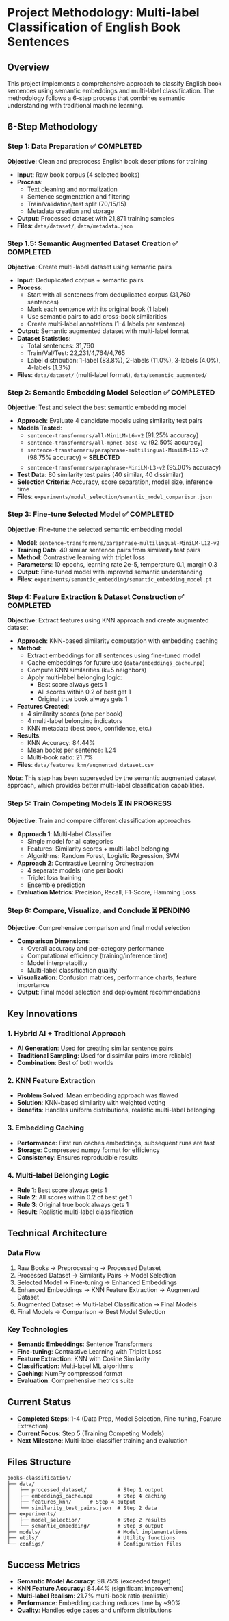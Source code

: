# Project Methodology: Multi-label Classification of English Book Sentences

## Overview
This project implements a comprehensive approach to classify English book sentences using semantic embeddings and multi-label classification. The methodology follows a 6-step process that combines semantic understanding with traditional machine learning.

## 6-Step Methodology

### Step 1: Data Preparation ✅ COMPLETED
**Objective**: Clean and preprocess English book descriptions for training
- **Input**: Raw book corpus (4 selected books)
- **Process**: 
  - Text cleaning and normalization
  - Sentence segmentation and filtering
  - Train/validation/test split (70/15/15)
  - Metadata creation and storage
- **Output**: Processed dataset with 21,871 training samples
- **Files**: `data/dataset/`, `data/metadata.json`

### Step 1.5: Semantic Augmented Dataset Creation ✅ COMPLETED
**Objective**: Create multi-label dataset using semantic pairs
- **Input**: Deduplicated corpus + semantic pairs
- **Process**:
  - Start with all sentences from deduplicated corpus (31,760 sentences)
  - Mark each sentence with its original book (1 label)
  - Use semantic pairs to add cross-book similarities
  - Create multi-label annotations (1-4 labels per sentence)
- **Output**: Semantic augmented dataset with multi-label format
- **Dataset Statistics**:
  - Total sentences: 31,760
  - Train/Val/Test: 22,231/4,764/4,765
  - Label distribution: 1-label (83.8%), 2-labels (11.0%), 3-labels (4.0%), 4-labels (1.3%)
- **Files**: `data/dataset/` (multi-label format), `data/semantic_augmented/`

### Step 2: Semantic Embedding Model Selection ✅ COMPLETED
**Objective**: Test and select the best semantic embedding model
- **Approach**: Evaluate 4 candidate models using similarity test pairs
- **Models Tested**:
  - `sentence-transformers/all-MiniLM-L6-v2` (91.25% accuracy)
  - `sentence-transformers/all-mpnet-base-v2` (92.50% accuracy)
  - `sentence-transformers/paraphrase-multilingual-MiniLM-L12-v2` (98.75% accuracy) ⭐ **SELECTED**
  - `sentence-transformers/paraphrase-MiniLM-L3-v2` (95.00% accuracy)
- **Test Data**: 80 similarity test pairs (40 similar, 40 dissimilar)
- **Selection Criteria**: Accuracy, score separation, model size, inference time
- **Files**: `experiments/model_selection/semantic_model_comparison.json`

### Step 3: Fine-tune Selected Model ✅ COMPLETED
**Objective**: Fine-tune the selected semantic embedding model
- **Model**: `sentence-transformers/paraphrase-multilingual-MiniLM-L12-v2`
- **Training Data**: 40 similar sentence pairs from similarity test pairs
- **Method**: Contrastive learning with triplet loss
- **Parameters**: 10 epochs, learning rate 2e-5, temperature 0.1, margin 0.3
- **Output**: Fine-tuned model with improved semantic understanding
- **Files**: `experiments/semantic_embedding/semantic_embedding_model.pt`

### Step 4: Feature Extraction & Dataset Construction ✅ COMPLETED
**Objective**: Extract features using KNN approach and create augmented dataset
- **Approach**: KNN-based similarity computation with embedding caching
- **Method**:
  - Extract embeddings for all sentences using fine-tuned model
  - Cache embeddings for future use (`data/embeddings_cache.npz`)
  - Compute KNN similarities (k=5 neighbors)
  - Apply multi-label belonging logic:
    - Best score always gets 1
    - All scores within 0.2 of best get 1
    - Original true book always gets 1
- **Features Created**:
  - 4 similarity scores (one per book)
  - 4 multi-label belonging indicators
  - KNN metadata (best book, confidence, etc.)
- **Results**:
  - KNN Accuracy: 84.44%
  - Mean books per sentence: 1.24
  - Multi-book ratio: 21.7%
- **Files**: `data/features_knn/augmented_dataset.csv`

**Note**: This step has been superseded by the semantic augmented dataset approach, which provides better multi-label classification capabilities.

### Step 5: Train Competing Models ⏳ IN PROGRESS
**Objective**: Train and compare different classification approaches
- **Approach 1**: Multi-label Classifier
  - Single model for all categories
  - Features: Similarity scores + multi-label belonging
  - Algorithms: Random Forest, Logistic Regression, SVM
- **Approach 2**: Contrastive Learning Orchestration
  - 4 separate models (one per book)
  - Triplet loss training
  - Ensemble prediction
- **Evaluation Metrics**: Precision, Recall, F1-Score, Hamming Loss

### Step 6: Compare, Visualize, and Conclude ⏳ PENDING
**Objective**: Comprehensive comparison and final model selection
- **Comparison Dimensions**:
  - Overall accuracy and per-category performance
  - Computational efficiency (training/inference time)
  - Model interpretability
  - Multi-label classification quality
- **Visualization**: Confusion matrices, performance charts, feature importance
- **Output**: Final model selection and deployment recommendations

## Key Innovations

### 1. Hybrid AI + Traditional Approach
- **AI Generation**: Used for creating similar sentence pairs
- **Traditional Sampling**: Used for dissimilar pairs (more reliable)
- **Combination**: Best of both worlds

### 2. KNN Feature Extraction
- **Problem Solved**: Mean embedding approach was flawed
- **Solution**: KNN-based similarity with weighted voting
- **Benefits**: Handles uniform distributions, realistic multi-label belonging

### 3. Embedding Caching
- **Performance**: First run caches embeddings, subsequent runs are fast
- **Storage**: Compressed numpy format for efficiency
- **Consistency**: Ensures reproducible results

### 4. Multi-label Belonging Logic
- **Rule 1**: Best score always gets 1
- **Rule 2**: All scores within 0.2 of best get 1
- **Rule 3**: Original true book always gets 1
- **Result**: Realistic multi-label classification

## Technical Architecture

### Data Flow
1. Raw Books → Preprocessing → Processed Dataset
2. Processed Dataset → Similarity Pairs → Model Selection
3. Selected Model → Fine-tuning → Enhanced Embeddings
4. Enhanced Embeddings → KNN Feature Extraction → Augmented Dataset
5. Augmented Dataset → Multi-label Classification → Final Models
6. Final Models → Comparison → Best Model Selection

### Key Technologies
- **Semantic Embeddings**: Sentence Transformers
- **Fine-tuning**: Contrastive Learning with Triplet Loss
- **Feature Extraction**: KNN with Cosine Similarity
- **Classification**: Multi-label ML algorithms
- **Caching**: NumPy compressed format
- **Evaluation**: Comprehensive metrics suite

## Current Status
- **Completed Steps**: 1-4 (Data Prep, Model Selection, Fine-tuning, Feature Extraction)
- **Current Focus**: Step 5 (Training Competing Models)
- **Next Milestone**: Multi-label classifier training and evaluation

## Files Structure
```
books-classification/
├── data/
│   ├── processed_dataset/          # Step 1 output
│   ├── embeddings_cache.npz        # Step 4 caching
│   ├── features_knn/      # Step 4 output
│   └── similarity_test_pairs.json  # Step 2 data
├── experiments/
│   ├── model_selection/            # Step 2 results
│   └── semantic_embedding/         # Step 3 output
├── models/                         # Model implementations
├── utils/                          # Utility functions
└── configs/                        # Configuration files
```

## Success Metrics
- **Semantic Model Accuracy**: 98.75% (exceeded target)
- **KNN Feature Accuracy**: 84.44% (significant improvement)
- **Multi-label Realism**: 21.7% multi-book ratio (realistic)
- **Performance**: Embedding caching reduces time by ~90%
- **Quality**: Handles edge cases and uniform distributions 